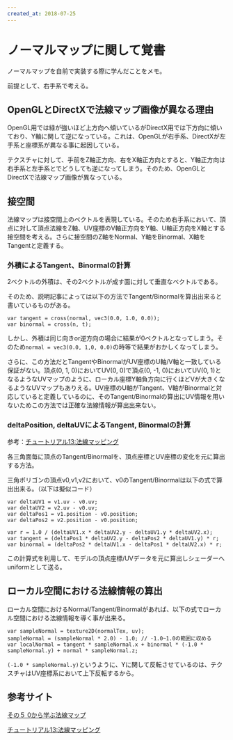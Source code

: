 ```yaml
---
created_at: 2018-07-25
---
```


# ノーマルマップに関して覚書

ノーマルマップを自前で実装する際に学んだことをメモ。

前提として、右手系で考える。


## OpenGLとDirectXで法線マップ画像が異なる理由

OpenGL用では緑が強いほど上方向へ傾いているがDirectX用では下方向に傾いており、Y軸に関して逆になっている。これは、OpenGLが右手系、DirectXが左手系と座標系が異なる事に起因している。

テクスチャに対して、手前をZ軸正方向、右をX軸正方向とすると、Y軸正方向は右手系と左手系とでどうしても逆になってしまう。そのため、OpenGLとDirectXで法線マップ画像が異なっている。


## 接空間

法線マップは接空間上のベクトルを表現している。そのため右手系において、頂点に対して頂点法線をZ軸、UV座標のV軸正方向をY軸、U軸正方向をX軸とする接空間を考える。さらに接空間のZ軸をNormal、Y軸をBinormal、X軸をTangentと定義する。

### 外積によるTangent、Binormalの計算

2ベクトルの外積は、その2ベクトルが成す面に対して垂直なベクトルである。

そのため、説明記事によっては以下の方法でTangent/Binormalを算出出来ると書いているものがある。

```
var tangent = cross(normal, vec3(0.0, 1.0, 0.0));
var binormal = cross(n, t);
```

しかし、外積は同じ向きor逆方向の場合に結果が0ベクトルとなってしまう。そのため`normal = vec3(0.0, 1,0, 0.0)`の時等で結果がおかしくなってしまう。

さらに、この方法だとTangentやBinormalがUV座標のU軸/V軸と一致している保証がない。頂点(0, 1, 0)においてUV(0, 0)で頂点(0, -1, 0)においてUV(0, 1)となるようなUVマップのように、ローカル座標Y軸負方向に行くほどVが大きくなるようなUVマップもありえる。UV座標のU軸がTangent、V軸がBinormalと対応していると定義しているのに、そのTangent/Binormalの算出にUV情報を用いないためこの方法では正確な法線情報が算出出来ない。

### deltaPosition, deltaUVによるTangent, Binormalの計算

参考：[チュートリアル13:法線マッピング](http://www.opengl-tutorial.org/jp/intermediate-tutorials/tutorial-13-normal-mapping/)

各三角面毎に頂点のTangent/Binormalを、頂点座標とUV座標の変化を元に算出する方法。

三角ポリゴンの頂点v0,v1,v2において、v0のTangent/Binormalは以下の式で算出出来る。（以下は擬似コード）

```
var deltaUV1 = v1.uv - v0.uv;
var deltaUV2 = v2.uv - v0.uv;
var deltaPos1 = v1.position - v0.position;
var deltaPos2 = v2.position - v0.position;

var r = 1.0 / (deltaUV1.x * deltaUV2.y - deltaUV1.y * deltaUV2.x);
var tangent = (deltaPos1 * deltaUV2.y - deltaPos2 * deltaUV1.y) * r;
var binormal = (deltaPos2 * deltaUV1.x - deltaPos1 * deltaUV2.x) * r;
```

この計算式を利用して、モデルの頂点座標/UVデータを元に算出しシェーダーへuniformとして送る。


## ローカル空間における法線情報の算出

ローカル空間におけるNormal/Tangent/Binormalがあれば、以下の式でローカル空間における法線情報を導く事が出来る。

```
var sampleNormal = texture2D(normalTex, uv);
sampleNormal = (sampleNormal * 2.0) - 1.0; // -1.0~1.0の範囲に収める
var localNormal = tangent * sampleNormal.x + binormal * (-1.0 * sampleNormal.y) + normal * sampleNormal.z;
```

`(-1.0 * sampleNormal.y)`というように、Yに関して反転させているのは、テクスチャはUV座標系において上下反転するから。


## 参考サイト

[その５ 0から学ぶ法線マップ](http://marupeke296.com/DXPS_S_No5_NormalMap.html)

[チュートリアル13:法線マッピング](http://www.opengl-tutorial.org/jp/intermediate-tutorials/tutorial-13-normal-mapping/)
